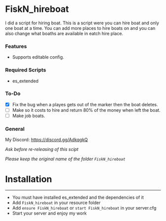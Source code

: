 # FiskN_hireboat
I did a script for hiring boat. This is a script were you can hire boat and only one boat at a time. You can add more places to hire boats on and you can also change what boaths are available in eatch hire place. 

### Features
* Supports editable config.

### Required Scripts
* es_extended

### To-Do
- [x] Fix the bug when a playes gets out of the marker then the boat deletes.
- [ ] Make so it costs to hire and return 80% of the money when left the boat.
- [ ] Make job boats.

### General
My Discord: https://discord.gg/AdkqgkQ

*Ask before re-releasing of this scipt*

*Please keep the original name of the folder `FiskN_hireboat`*

# Installation
___

* You must have installed es_extended and the dependencies of it
* Add `FiskN_hireboat` in your resource folder
* Add `ensure FiskN_hireboat` or `start FiskN_hireboat` in your server.cfg
* Start your server and enjoy my work
